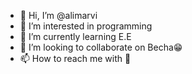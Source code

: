 - 👋 Hi, I’m @alimarvi
- 👀 I’m interested in programming
- 🌱 I’m currently learning E.E
- 💞️ I’m looking to collaborate on Becha😁
- 📫 How to reach me with 🤔

<!---
alimarvii/alimarvii is a ✨ special ✨ repository because its `README.md` (this file) appears on your GitHub profile.
You can click the Preview link to take a look at your changes.
--->
